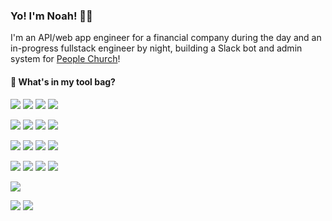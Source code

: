 ### Yo! I'm Noah! 🙋‍♂️

I'm an API/web app engineer for a financial company during the day and an in-progress fullstack engineer by night, building a Slack bot and admin system for [People Church](https://www.peoplechurch.org/renee)!

#### 🔧 What's in my tool bag?
![](https://img.shields.io/badge/Using-informational?style=flat&logo=&Color=white&color=62D496)
![](https://img.shields.io/badge/Refreshing-informational?style=flat&logo=&Color=white&color=3F8AFB)
![](https://img.shields.io/badge/Learning-informational?style=flat&logo=&Color=white&color=FFBE45) 
![](https://img.shields.io/badge/Want_To_Learn-informational?style=flat&logo=&Color=white&color=EC524A)

![](https://img.shields.io/badge/Code-Golang-informational?style=flat&logo=go&logoColor=white&color=62D496)
![](https://img.shields.io/badge/Framework-React.js-informational?style=flat&logo=react&logoColor=white&color=62D496)
![](https://img.shields.io/badge/Code-HTML-informational?style=flat&logo=html5&logoColor=white&color=62D496)
![](https://img.shields.io/badge/Code-Javascript-informational?style=flat&logo=javascript&logoColor=white&color=62D496)

![](https://img.shields.io/badge/Tool-SQL-informational?style=flat&logo=postgresql&logoColor=white&color=62D496)
![](https://img.shields.io/badge/Tool-Docker-informational?style=flat&logo=docker&logoColor=white&color=62D496)
![](https://img.shields.io/badge/Cloud-AWS-informational?style=flat&logo=amazon&logoColor=white&color=62D496)
![](https://img.shields.io/badge/Editor-VSCode-informational?style=flat&logo=visual-studio-code&logoColor=white&color=62D496)

![](https://img.shields.io/badge/Code-Java-informational?style=flat&logo=java&logoColor=white&color=3F8AFB)
![](https://img.shields.io/badge/Code-C-informational?style=flat&logo=c&logoColor=white&color=3F8AFB)
![](https://img.shields.io/badge/Code-Python-informational?style=flat&logo=python&logoColor=white&color=3F8AFB)
![](https://img.shields.io/badge/Library-pandas-informational?style=flat&logo=pandas&logoColor=white&color=3F8AFB)

![](https://img.shields.io/badge/Code-CSS-informational?style=flat&logo=css3&logoColor=white&color=FFBE45)

![](https://img.shields.io/badge/Tool-Kubernetes-informational?style=flat&logo=kubernetes&logoColor=white&color=EC524A)
![](https://img.shields.io/badge/Library-TensorFlow-informational?style=flat&logo=tensorflow&logoColor=white&color=EC524A)
